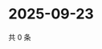 # 2025-09-23

共 0 条

<!-- BEGIN ZHIHUQUESTIONS -->
<!-- 最后更新时间 Tue Sep 23 2025 18:12:33 GMT+0800 (China Standard Time) -->

<!-- END ZHIHUQUESTIONS -->
